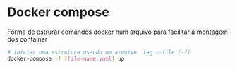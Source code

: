# Docker compose

Forma de estrurar comandos docker num arquivo para facilitar  a montagem dos container

```bash
# iniciar uma estrutura usando um arquivo  tag --file (-f)
docker-compose -f [file-name.yaml] up


```
